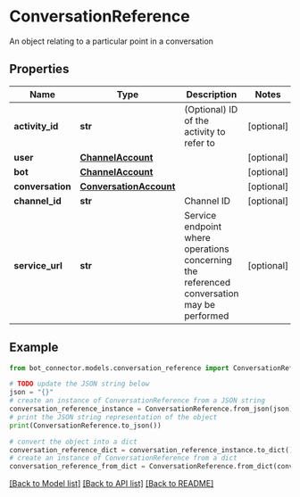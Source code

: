 # ConversationReference

An object relating to a particular point in a conversation

## Properties

Name | Type | Description | Notes
------------ | ------------- | ------------- | -------------
**activity_id** | **str** | (Optional) ID of the activity to refer to | [optional] 
**user** | [**ChannelAccount**](ChannelAccount.md) |  | [optional] 
**bot** | [**ChannelAccount**](ChannelAccount.md) |  | [optional] 
**conversation** | [**ConversationAccount**](ConversationAccount.md) |  | [optional] 
**channel_id** | **str** | Channel ID | [optional] 
**service_url** | **str** | Service endpoint where operations concerning the referenced conversation may be performed | [optional] 

## Example

```python
from bot_connector.models.conversation_reference import ConversationReference

# TODO update the JSON string below
json = "{}"
# create an instance of ConversationReference from a JSON string
conversation_reference_instance = ConversationReference.from_json(json)
# print the JSON string representation of the object
print(ConversationReference.to_json())

# convert the object into a dict
conversation_reference_dict = conversation_reference_instance.to_dict()
# create an instance of ConversationReference from a dict
conversation_reference_from_dict = ConversationReference.from_dict(conversation_reference_dict)
```
[[Back to Model list]](../README.md#documentation-for-models) [[Back to API list]](../README.md#documentation-for-api-endpoints) [[Back to README]](../README.md)


